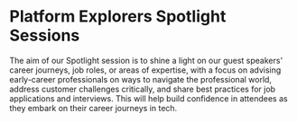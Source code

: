 # Platform Explorers Spotlight Sessions
<p>The aim of our Spotlight session is to shine a light on our guest speakers' career journeys, job roles, or areas of expertise, with a focus on advising early-career professionals on ways to navigate the professional world, address customer challenges critically, and share best practices for job applications and interviews. This will help build confidence in attendees as they embark on their career journeys in tech. </p>
